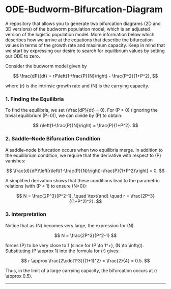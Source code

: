 # ODE-Budworm-Bifurcation-Diagram
A repository that allows you to generate two bifurcation diagrams (2D and 3D versions) of the budworm population model, which is an adjusted version of the logistic population model. More information below which describes how we arrive at the equations that describe the bifurcation values in terms of the growth rate and maximum capacity. Keep in mind that we start by expressing our desire to search for equilibrium values by setting our ODE to zero.

Consider the budworm model given by

$$
\frac{dP}{dt} = rP\left(1-\frac{P}{N}\right) - \frac{P^2}{1+P^2},
$$

where \(r\) is the intrinsic growth rate and \(N\) is the carrying capacity.

### 1. Finding the Equilibria

To find the equilibria, we set \(\frac{dP}{dt} = 0\). For \(P > 0\) (ignoring the trivial equilibrium \(P=0\)), we can divide by \(P\) to obtain:
 
$$
r\left(1-\frac{P}{N}\right) = \frac{P}{1+P^2}.
$$

### 2. Saddle–Node Bifurcation Condition

A saddle–node bifurcation occurs when two equilibria merge. In addition to the equilibrium condition, we require that the derivative with respect to \(P\) vanishes:

$$
\frac{d}{dP}\left[r\left(1-\frac{P}{N}\right)-\frac{P}{1+P^2}\right] = 0.
$$

A simplified derivation shows that these conditions lead to the parametric relations (with \(P > 1\) to ensure \(N>0\)):

$$
N = \frac{2P^3}{P^2-1}, \quad \text{and} \quad r = \frac{2P^3}{(1+P^2)^2}.
$$

### 3. Interpretation

Notice that as \(N\) becomes very large, the expression for \(N\)

$$
N = \frac{2P^3}{P^2-1}
$$

forces \(P\) to be very close to 1 (since for \(P \to 1^+\), \(N \to \infty\)). Substituting \(P \approx 1\) into the formula for \(r\) gives:

$$
r \approx \frac{2\cdot1^3}{(1+1)^2} = \frac{2}{4} = 0.5.
$$

Thus, in the limit of a large carrying capacity, the bifurcation occurs at \(r \approx 0.5\).

---
